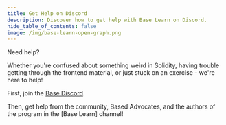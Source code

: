 ```yaml
---
title: Get Help on Discord
description: Discover how to get help with Base Learn on Discord.
hide_table_of_contents: false
image: /img/base-learn-open-graph.png
---
```


Need help?

Whether you're confused about something weird in Solidity, having trouble getting through the frontend material, or just stuck on an exercise - we're here to help!

First, join the [Base Discord].

Then, get help from the community, Based Advocates, and the authors of the program in the [Base Learn] channel!

[Base Discord]: https://base.org/discord
[Base Learn Channel]: https://discord.com/channels/1067165013397213286/1108389436644917328

